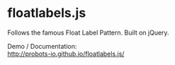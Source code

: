 # floatlabels.js

Follows the famous Float Label Pattern. Built on jQuery.

Demo / Documentation:  
http://probots-io.github.io/floatlabels.js/
